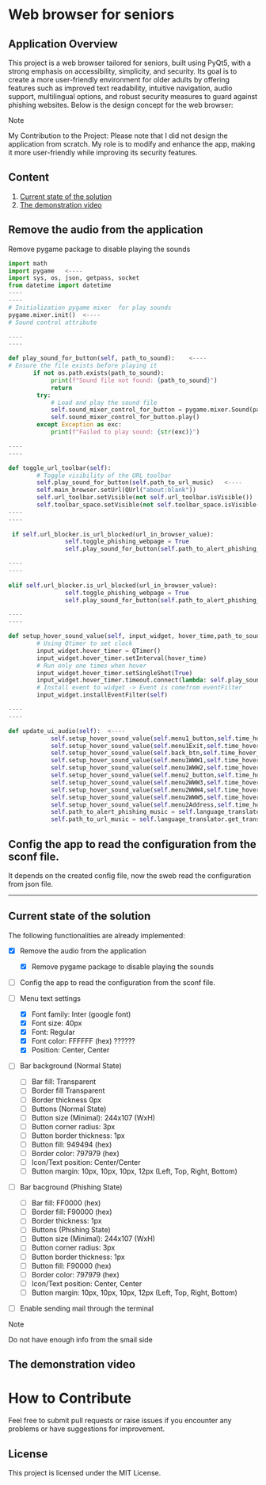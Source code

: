 # Web browser for seniors

## Application Overview

This project is a web browser tailored for seniors, built using PyQt5, with a strong emphasis on accessibility, simplicity, and security. 
Its goal is to create a more user-friendly environment for older adults by offering features such as improved text readability, intuitive navigation, 
audio support, multilingual options, and robust security measures to guard against phishing websites. 
Below is the design concept for the web browser:

> [!NOTE]
> My Contribution to the Project:
> Please note that I did not design the application from scratch. My role is to modify and enhance the app, making it more user-friendly while improving its security features.

## Content
1. [Current state of the solution](#current-state)
2. [The demonstration video](#demo-video)


## Remove the audio from the application

Remove pygame package to disable  playing the sounds

```python
import math
import pygame   <----
import sys, os, json, getpass, socket
from datetime import datetime
----
----
# Initialization pygame mixer  for play sounds
pygame.mixer.init()  <----
# Sound control attribute

----
----

def play_sound_for_button(self, path_to_sound):    <----
# Ensure the file exists before playing it
       if not os.path.exists(path_to_sound):
            print(f"Sound file not found: {path_to_sound}")
            return
        try:
            # Load and play the sound file
            self.sound_mixer_control_for_button = pygame.mixer.Sound(path_to_sound)
            self.sound_mixer_control_for_button.play()
        except Exception as exc:
            print(f"Failed to play sound: {str(exc)}")

----
----

def toggle_url_toolbar(self):
        # Toggle visibility of the URL toolbar
        self.play_sound_for_button(self.path_to_url_music)   <----
        self.main_browser.setUrl(QUrl("about:blank"))
        self.url_toolbar.setVisible(not self.url_toolbar.isVisible())
        self.toolbar_space.setVisible(not self.toolbar_space.isVisible())
----
----
  
 if self.url_blocker.is_url_blocked(url_in_browser_value):
                self.toggle_phishing_webpage = True
                self.play_sound_for_button(self.path_to_alert_phishing_music)   <----

----
----
  
elif self.url_blocker.is_url_blocked(url_in_browser_value):
                self.toggle_phishing_webpage = True
                self.play_sound_for_button(self.path_to_alert_phishing_music)  <----

----
----

def setup_hover_sound_value(self, input_widget, hover_time,path_to_sound):  <----
        # Using Qtimer to set clock
        input_widget.hover_timer = QTimer()
        input_widget.hover_timer.setInterval(hover_time)
        # Run only one times when hover
        input_widget.hover_timer.setSingleShot(True)
        input_widget.hover_timer.timeout.connect(lambda: self.play_sound_for_button(path_to_sound))
        # Install event to widget -> Event is comefrom eventFilter
        input_widget.installEventFilter(self)

----
----

def update_ui_audio(self):  <----
            self.setup_hover_sound_value(self.menu1_button,self.time_hover_button,self.language_translator.get_translated_audio("menu1"))
            self.setup_hover_sound_value(self.menu1Exit,self.time_hover_button,self.language_translator.get_translated_audio("menu1Exit"))
            self.setup_hover_sound_value(self.back_btn,self.time_hover_button,self.language_translator.get_translated_audio("menu1Back"))
            self.setup_hover_sound_value(self.menu1WWW1,self.time_hover_button,self.language_translator.get_translated_audio("menu1WWW1"))
            self.setup_hover_sound_value(self.menu1WWW2,self.time_hover_button,self.language_translator.get_translated_audio("menu1WWW2"))
            self.setup_hover_sound_value(self.menu2_button,self.time_hover_button,self.language_translator.get_translated_audio("menu2"))
            self.setup_hover_sound_value(self.menu2WWW3,self.time_hover_button,self.language_translator.get_translated_audio("menu2WWW3"))
            self.setup_hover_sound_value(self.menu2WWW4,self.time_hover_button,self.language_translator.get_translated_audio("menu2WWW4"))
            self.setup_hover_sound_value(self.menu2WWW5,self.time_hover_button,self.language_translator.get_translated_audio("menu2WWW5"))
            self.setup_hover_sound_value(self.menu2Address,self.time_hover_button,self.language_translator.get_translated_audio("menu2Address"))
            self.path_to_alert_phishing_music = self.language_translator.get_translated_audio("alert_phishing")
            self.path_to_url_music = self.language_translator.get_translated_audio("url")       
```


## Config the app to read the configuration from the sconf file.

It depends on the created config file, now the sweb read the configuration from json file.

---------------------------------------

## Current state of the solution
<a name="current-state"></a>

The following functionalities are already implemented:

 - [x] Remove the audio from the application
     - [x]  Remove pygame package to disable  playing the sounds
 - [ ] Config the app to read the configuration from the sconf file.

 - [ ] Menu text settings
    - [x] Font family: Inter (google font)
    - [x] Font size: 40px
    - [x] Font: Regular
    - [x] Font color: FFFFFF (hex) ??????
    - [x] Position: Center, Center
- [ ] Bar background (Normal State)
    - [ ] Bar fill: Transparent
    - [ ] Border fill Transparent
    - [ ] Border thickness 0px
    - [ ] Buttons (Normal State)
    - [ ] Button size (Minimal): 244x107 (WxH)
    - [ ] Button corner radius: 3px
    - [ ] Button border thickness: 1px
    - [ ] Button fill: 949494 (hex)
    - [ ] Border color: 797979 (hex)
    - [ ] Icon/Text position: Center/Center
    - [ ] Button margin: 10px, 10px, 10px, 12px (Left, Top, Right, Bottom)
    
- [ ] Bar bacground (Phishing State)
    - [ ] Bar fill: FF0000 (hex)
    - [ ] Border fill: F90000 (hex)
    - [ ] Border thickness: 1px
    - [ ] Buttons (Phishing State)
    - [ ] Button size (Minimal): 244x107 (WxH)
    - [ ] Button corner radius: 3px
    - [ ] Button border thickness: 1px
    - [ ] Button fill: F90000 (hex)
    - [ ] Border color: 797979 (hex)
    - [ ] Icon/Text position: Center, Center
    - [ ] Button margin: 10px, 10px, 10px, 12px (Left, Top, Right, Bottom)
    
- [ ] Enable sending mail through the terminal
> [!NOTE]
> Do not have enough info from the smail side


      

## The demonstration video
<a name="demo-video"></a>

# How to Contribute
Feel free to submit pull requests or raise issues if you encounter any problems or have suggestions for improvement.

## License
This project is licensed under the MIT License.
